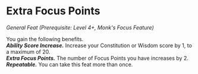 # Extra Focus Points
*General Feat (Prerequisite: Level 4+, Monk's Focus Feature)*

You gain the following benefits.  
***Ability Score Increase.*** Increase your Constitution or Wisdom score by 1, to a maximum of 20.  
***Extra Focus Points.*** The number of Focus Points you have increases by 2.  
***Repeatable.*** You can take this feat more than once.